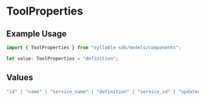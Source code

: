 # ToolProperties

## Example Usage

```typescript
import { ToolProperties } from "syllable-sdk/models/components";

let value: ToolProperties = "definition";
```

## Values

```typescript
"id" | "name" | "service_name" | "definition" | "service_id" | "updated_at" | "last_updated_by"
```